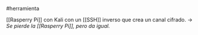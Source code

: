 #herramienta

[[Rasperry Pi]] con Kali con un [[SSH]] inverso que crea un canal cifrado.
-> *Se pierde la [[Rasperry Pi]], pero da igual.*

